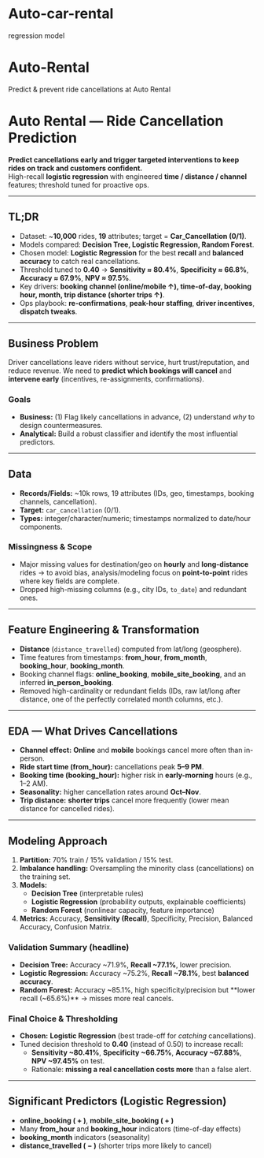 # Auto-car-rental
regression model



# Auto-Rental
Predict &amp; prevent ride cancellations at Auto Rental

# Auto Rental — Ride Cancellation Prediction

**Predict cancellations early and trigger targeted interventions to keep rides on track and customers confident.**  
High-recall **logistic regression** with engineered **time / distance / channel** features; threshold tuned for proactive ops.

---

## TL;DR
- Dataset: ~**10,000** rides, **19** attributes; target = **Car_Cancellation (0/1)**.  
- Models compared: **Decision Tree, Logistic Regression, Random Forest**.  
- Chosen model: **Logistic Regression** for the best **recall** and **balanced accuracy** to catch real cancellations.  
- Threshold tuned to **0.40** → **Sensitivity ≈ 80.4%**, **Specificity ≈ 66.8%**, **Accuracy ≈ 67.9%**, **NPV ≈ 97.5%**.  
- Key drivers: **booking channel (online/mobile ↑), time-of-day, booking hour, month, trip distance (shorter trips ↑)**.  
- Ops playbook: **re-confirmations**, **peak-hour staffing**, **driver incentives**, **dispatch tweaks**.

---

## Business Problem
Driver cancellations leave riders without service, hurt trust/reputation, and reduce revenue. We need to **predict which bookings will cancel** and **intervene early** (incentives, re-assignments, confirmations).

### Goals
- **Business:** (1) Flag likely cancellations in advance, (2) understand *why* to design countermeasures.  
- **Analytical:** Build a robust classifier and identify the most influential predictors.

---

## Data
- **Records/Fields:** ~10k rows, 19 attributes (IDs, geo, timestamps, booking channels, cancellation).  
- **Target:** `car_cancellation` (0/1).  
- **Types:** integer/character/numeric; timestamps normalized to date/hour components.

### Missingness & Scope
- Major missing values for destination/geo on **hourly** and **long-distance** rides → to avoid bias, analysis/modeling focus on **point-to-point** rides where key fields are complete.  
- Dropped high-missing columns (e.g., city IDs, `to_date`) and redundant ones.

---

## Feature Engineering & Transformation
- **Distance** (`distance_travelled`) computed from lat/long (geosphere).  
- Time features from timestamps: **from_hour**, **from_month**, **booking_hour**, **booking_month**.  
- Booking channel flags: **online_booking**, **mobile_site_booking**, and an inferred **in_person_booking**.  
- Removed high-cardinality or redundant fields (IDs, raw lat/long after distance, one of the perfectly correlated month columns, etc.).

---

## EDA — What Drives Cancellations
- **Channel effect:** **Online** and **mobile** bookings cancel more often than in-person.  
- **Ride start time (from_hour):** cancellations peak **5–9 PM**.  
- **Booking time (booking_hour):** higher risk in **early-morning** hours (e.g., 1–2 AM).  
- **Seasonality:** higher cancellation rates around **Oct–Nov**.  
- **Trip distance:** **shorter trips** cancel more frequently (lower mean distance for cancelled rides).

---

## Modeling Approach
1. **Partition:** 70% train / 15% validation / 15% test.  
2. **Imbalance handling:** Oversampling the minority class (cancellations) on the training set.  
3. **Models:**  
   - **Decision Tree** (interpretable rules)  
   - **Logistic Regression** (probability outputs, explainable coefficients)  
   - **Random Forest** (nonlinear capacity, feature importance)  
4. **Metrics:** Accuracy, **Sensitivity (Recall)**, Specificity, Precision, Balanced Accuracy, Confusion Matrix.

### Validation Summary (headline)
- **Decision Tree:** Accuracy ~71.9%, **Recall ~77.1%**, lower precision.  
- **Logistic Regression:** Accuracy ~75.2%, **Recall ~78.1%**, best **balanced accuracy**.  
- **Random Forest:** Accuracy ~85.1%, high specificity/precision but **lower recall (~65.6%)** → misses more real cancels.

### Final Choice & Thresholding
- **Chosen:** **Logistic Regression** (best trade-off for *catching* cancellations).  
- Tuned decision threshold to **0.40** (instead of 0.50) to increase recall:  
  - **Sensitivity ~80.41%**, **Specificity ~66.75%**, **Accuracy ~67.88%**, **NPV ~97.45%** on test.  
  - Rationale: **missing a real cancellation costs more** than a false alert.

---

## Significant Predictors (Logistic Regression)
- **online_booking ( + )**, **mobile_site_booking ( + )**  
- Many **from_hour** and **booking_hour** indicators (time-of-day effects)  
- **booking_month** indicators (seasonality)  
- **distance_travelled ( − )** (shorter trips more likely to cancel)




